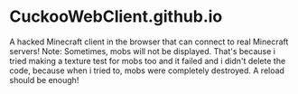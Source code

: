 # CuckooWebClient.github.io
A hacked Minecraft client in the browser that can connect to real Minecraft servers!
Note: Sometimes, mobs will not be displayed. That's because i tried making a texture test for mobs too and it failed and i didn't delete the code, because when i tried to, mobs were completely destroyed. A reload should be enough! 
